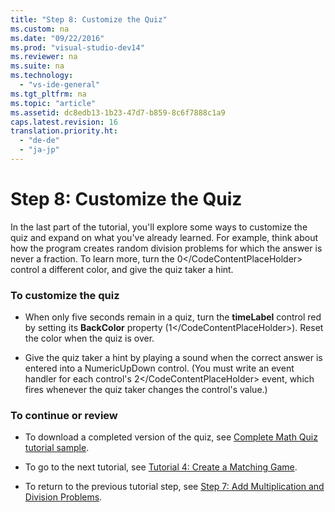 ```yaml
---
title: "Step 8: Customize the Quiz"
ms.custom: na
ms.date: "09/22/2016"
ms.prod: "visual-studio-dev14"
ms.reviewer: na
ms.suite: na
ms.technology: 
  - "vs-ide-general"
ms.tgt_pltfrm: na
ms.topic: "article"
ms.assetid: dc8edb13-1b23-47d7-b859-8c6f7888c1a9
caps.latest.revision: 16
translation.priority.ht: 
  - "de-de"
  - "ja-jp"
---
```

# Step 8: Customize the Quiz
In the last part of the tutorial, you'll explore some ways to customize the quiz and expand on what you've already learned. For example, think about how the program creates random division problems for which the answer is never a fraction. To learn more, turn the <CodeContentPlaceHolder>0\</CodeContentPlaceHolder> control a different color, and give the quiz taker a hint.  
  
### To customize the quiz  
  
-   When only five seconds remain in a quiz, turn the **timeLabel** control red by setting its **BackColor** property (<CodeContentPlaceHolder>1\</CodeContentPlaceHolder>). Reset the color when the quiz is over.  
  
-   Give the quiz taker a hint by playing a sound when the correct answer is entered into a NumericUpDown control. (You must write an event handler for each control's <CodeContentPlaceHolder>2\</CodeContentPlaceHolder> event, which fires whenever the quiz taker changes the control's value.)  
  
### To continue or review  
  
-   To download a completed version of the quiz, see [Complete Math Quiz tutorial sample](http://code.msdn.microsoft.com/Complete-Math-Quiz-8581813c).  
  
-   To go to the next tutorial, see [Tutorial 4: Create a Matching Game](../vs140/tutorial-3--create-a-matching-game.md).  
  
-   To return to the previous tutorial step, see [Step 7: Add Multiplication and Division Problems](../vs140/step-7--add-multiplication-and-division-problems.md).